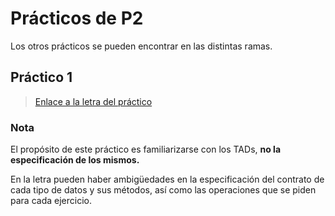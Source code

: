 # Prácticos de P2

Los otros prácticos se pueden encontrar en las distintas ramas.

## Práctico 1

> [Enlace a la letra del práctico](https://eva.fing.edu.uy/pluginfile.php/330279/mod_resource/content/1/practico01.pdf)

### Nota
El propósito de este práctico es familiarizarse con los TADs, **no la especificación de los mismos.**

En la letra pueden haber ambigüedades en la especificación del contrato de cada tipo de datos y sus métodos, así como
las operaciones que se piden para cada ejercicio.